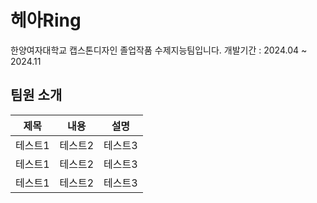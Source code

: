 # 헤아Ring
한양여자대학교 캡스톤디자인 졸업작품 수제지능팀입니다.
개발기간 : 2024.04 ~ 2024.11

## 팀원 소개
|제목|내용|설명|
|------|---|---|
|테스트1|테스트2|테스트3|
|테스트1|테스트2|테스트3|
|테스트1|테스트2|테스트3|
